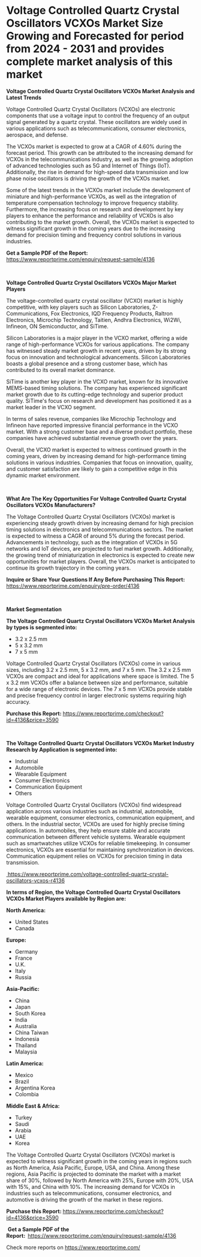<p><h1>Voltage Controlled Quartz Crystal Oscillators VCXOs Market Size Growing and Forecasted for period from 2024 - 2031 and provides complete market analysis of this market</h1></p><p><strong>Voltage Controlled Quartz Crystal Oscillators VCXOs Market Analysis and Latest Trends</strong></p>
<p><p>Voltage Controlled Quartz Crystal Oscillators (VCXOs) are electronic components that use a voltage input to control the frequency of an output signal generated by a quartz crystal. These oscillators are widely used in various applications such as telecommunications, consumer electronics, aerospace, and defense.</p><p>The VCXOs market is expected to grow at a CAGR of 4.60% during the forecast period. This growth can be attributed to the increasing demand for VCXOs in the telecommunications industry, as well as the growing adoption of advanced technologies such as 5G and Internet of Things (IoT). Additionally, the rise in demand for high-speed data transmission and low phase noise oscillators is driving the growth of the VCXOs market.</p><p>Some of the latest trends in the VCXOs market include the development of miniature and high-performance VCXOs, as well as the integration of temperature compensation technology to improve frequency stability. Furthermore, the increasing focus on research and development by key players to enhance the performance and reliability of VCXOs is also contributing to the market growth. Overall, the VCXOs market is expected to witness significant growth in the coming years due to the increasing demand for precision timing and frequency control solutions in various industries.</p></p>
<p><strong>Get a Sample PDF of the Report:&nbsp;</strong> <a href="https://www.reportprime.com/enquiry/request-sample/4136">https://www.reportprime.com/enquiry/request-sample/4136</a></p>
<p>&nbsp;</p>
<p><strong>Voltage Controlled Quartz Crystal Oscillators VCXOs Major Market Players</strong></p>
<p><p>The voltage-controlled quartz crystal oscillator (VCXO) market is highly competitive, with key players such as Silicon Laboratories, Z-Communications, Fox Electronics, IQD Frequency Products, Raltron Electronics, Microchip Technology, Taitien, Andhra Electronics, Wi2Wi, Infineon, ON Semiconductor, and SiTime.</p><p>Silicon Laboratories is a major player in the VCXO market, offering a wide range of high-performance VCXOs for various applications. The company has witnessed steady market growth in recent years, driven by its strong focus on innovation and technological advancements. Silicon Laboratories boasts a global presence and a strong customer base, which has contributed to its overall market dominance.</p><p>SiTime is another key player in the VCXO market, known for its innovative MEMS-based timing solutions. The company has experienced significant market growth due to its cutting-edge technology and superior product quality. SiTime's focus on research and development has positioned it as a market leader in the VCXO segment.</p><p>In terms of sales revenue, companies like Microchip Technology and Infineon have reported impressive financial performance in the VCXO market. With a strong customer base and a diverse product portfolio, these companies have achieved substantial revenue growth over the years.</p><p>Overall, the VCXO market is expected to witness continued growth in the coming years, driven by increasing demand for high-performance timing solutions in various industries. Companies that focus on innovation, quality, and customer satisfaction are likely to gain a competitive edge in this dynamic market environment.</p></p>
<p>&nbsp;</p>
<p><strong>What Are The Key Opportunities For Voltage Controlled Quartz Crystal Oscillators VCXOs Manufacturers?</strong></p>
<p><p>The Voltage Controlled Quartz Crystal Oscillators (VCXOs) market is experiencing steady growth driven by increasing demand for high precision timing solutions in electronics and telecommunications sectors. The market is expected to witness a CAGR of around 5% during the forecast period. Advancements in technology, such as the integration of VCXOs in 5G networks and IoT devices, are projected to fuel market growth. Additionally, the growing trend of miniaturization in electronics is expected to create new opportunities for market players. Overall, the VCXOs market is anticipated to continue its growth trajectory in the coming years.</p></p>
<p><strong>Inquire or Share Your Questions If Any Before Purchasing This Report:</strong> <a href="https://www.reportprime.com/enquiry/pre-order/4136">https://www.reportprime.com/enquiry/pre-order/4136</a></p>
<p>&nbsp;</p>
<p><strong>Market Segmentation</strong></p>
<p><strong>The Voltage Controlled Quartz Crystal Oscillators VCXOs Market Analysis by types is segmented into:</strong></p>
<p><ul><li>3.2 x 2.5 mm</li><li>5 x 3.2 mm</li><li>7 x 5 mm</li></ul></p>
<p><p>Voltage Controlled Quartz Crystal Oscillators (VCXOs) come in various sizes, including 3.2 x 2.5 mm, 5 x 3.2 mm, and 7 x 5 mm. The 3.2 x 2.5 mm VCXOs are compact and ideal for applications where space is limited. The 5 x 3.2 mm VCXOs offer a balance between size and performance, suitable for a wide range of electronic devices. The 7 x 5 mm VCXOs provide stable and precise frequency control in larger electronic systems requiring high accuracy.</p></p>
<p><strong>Purchase this Report:&nbsp;</strong><a href="https://www.reportprime.com/checkout?id=4136&price=3590">https://www.reportprime.com/checkout?id=4136&price=3590</a></p>
<p>&nbsp;</p>
<p><strong>The Voltage Controlled Quartz Crystal Oscillators VCXOs Market Industry Research by Application is segmented into:</strong></p>
<p><ul><li>Industrial</li><li>Automobile</li><li>Wearable Equipment</li><li>Consumer Electronics</li><li>Communication Equipment</li><li>Others</li></ul></p>
<p><p>Voltage Controlled Quartz Crystal Oscillators (VCXOs) find widespread application across various industries such as industrial, automobile, wearable equipment, consumer electronics, communication equipment, and others. In the industrial sector, VCXOs are used for highly precise timing applications. In automobiles, they help ensure stable and accurate communication between different vehicle systems. Wearable equipment such as smartwatches utilize VCXOs for reliable timekeeping. In consumer electronics, VCXOs are essential for maintaining synchronization in devices. Communication equipment relies on VCXOs for precision timing in data transmission.</p></p>
<p><a href="https://www.reportprime.com/voltage-controlled-quartz-crystal-oscillators-vcxos-r4136">&nbsp;https://www.reportprime.com/voltage-controlled-quartz-crystal-oscillators-vcxos-r4136</a></p>
<p><strong>In terms of Region, the Voltage Controlled Quartz Crystal Oscillators VCXOs Market Players available by Region are:</strong></p>
<p>
    <p> <strong> North America: </strong>
        <ul>
            <li>United States</li>
            <li>Canada</li>
        </ul>
        </p> 
    <p> <strong> Europe: </strong>
        <ul>
            <li>Germany</li>
            <li>France</li>
            <li>U.K.</li>
            <li>Italy</li>
            <li>Russia</li>
        </ul>
        </p> 
    <p> <strong> Asia-Pacific: </strong>
        <ul>
            <li>China</li>
            <li>Japan</li>
            <li>South Korea</li>
            <li>India</li>
            <li>Australia</li>
            <li>China Taiwan</li>
            <li>Indonesia</li>
            <li>Thailand</li>
            <li>Malaysia</li>
        </ul>
        </p> 
    <p> <strong> Latin America: </strong>
        <ul>
            <li>Mexico</li>
            <li>Brazil</li>
            <li>Argentina Korea</li>
            <li>Colombia</li>
        </ul>
        </p> 
    <p> <strong> Middle East & Africa: </strong>
        <ul>
            <li>Turkey</li>
            <li>Saudi</li>
            <li>Arabia</li>
            <li>UAE</li>
            <li>Korea</li>
        </ul>
    </p>
    </p>
<p><p>The Voltage Controlled Quartz Crystal Oscillators (VCXOs) market is expected to witness significant growth in the coming years in regions such as North America, Asia Pacific, Europe, USA, and China. Among these regions, Asia Pacific is projected to dominate the market with a market share of 30%, followed by North America with 25%, Europe with 20%, USA with 15%, and China with 10%. The increasing demand for VCXOs in industries such as telecommunications, consumer electronics, and automotive is driving the growth of the market in these regions.</p></p>
<p><strong>Purchase this Report: </strong><a href="https://www.reportprime.com/checkout?id=4136&price=3590">https://www.reportprime.com/checkout?id=4136&price=3590</a></p>
<p>&nbsp;<strong>Get a Sample PDF of the Report:&nbsp;&nbsp;</strong><a href="https://www.reportprime.com/enquiry/request-sample/4136">https://www.reportprime.com/enquiry/request-sample/4136</a></p>
<p><strong></strong></p>
<p>Check more reports on <a href="https://www.reportprime.com/">https://www.reportprime.com/</a></p>